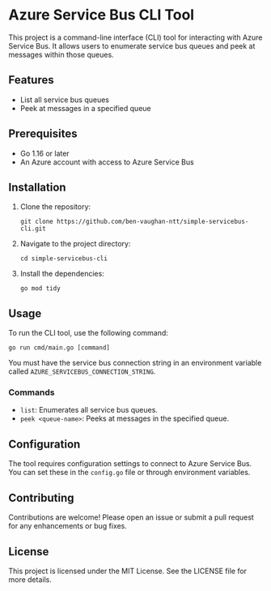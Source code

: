 # Azure Service Bus CLI Tool

This project is a command-line interface (CLI) tool for interacting with Azure Service Bus. It allows users to enumerate service bus queues and peek at messages within those queues.

## Features

- List all service bus queues
- Peek at messages in a specified queue

## Prerequisites

- Go 1.16 or later
- An Azure account with access to Azure Service Bus

## Installation

1. Clone the repository:

   ```shell
   git clone https://github.com/ben-vaughan-ntt/simple-servicebus-cli.git
   ```

2. Navigate to the project directory:

   ```shell
   cd simple-servicebus-cli
   ```

3. Install the dependencies:

   ```shell
   go mod tidy
   ```

## Usage

To run the CLI tool, use the following command:

```shell
go run cmd/main.go [command]
```

You must have the service bus connection string in an environment variable called `AZURE_SERVICEBUS_CONNECTION_STRING`.

### Commands

- `list`: Enumerates all service bus queues.
- `peek <queue-name>`: Peeks at messages in the specified queue.

## Configuration

The tool requires configuration settings to connect to Azure Service Bus. You can set these in the `config.go` file or through environment variables.

## Contributing

Contributions are welcome! Please open an issue or submit a pull request for any enhancements or bug fixes.

## License

This project is licensed under the MIT License. See the LICENSE file for more details.
